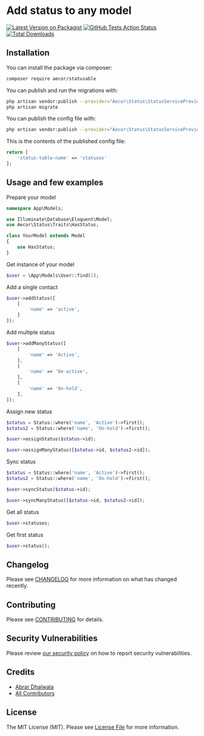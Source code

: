 # Add status to any model

[![Latest Version on Packagist](https://img.shields.io/packagist/v/aecor/statusable.svg?style=flat-square)](https://packagist.org/packages/aecor/statusable)
[![GitHub Tests Action Status](https://img.shields.io/github/workflow/status/aecor/statusable/run-tests?label=tests)](https://github.com/aecor/statusable/actions?query=workflow%3Arun-tests+branch%3Amaster)
[![Total Downloads](https://img.shields.io/packagist/dt/aecor/statusable.svg?style=flat-square)](https://packagist.org/packages/aecor/statusable)

## Installation

You can install the package via composer:

```bash
composer require aecor/statusable
```

You can publish and run the migrations with:

```bash
php artisan vendor:publish --provider="Aecor\Status\StatusServiceProvider" --tag="migrations"
php artisan migrate
```

You can publish the config file with:
```bash
php artisan vendor:publish --provider="Aecor\Status\StatusServiceProvider" --tag="config"
```

This is the contents of the published config file:

```php
return [
    'status-table-name' => 'statuses'
];
```

## Usage and few examples
Prepare your model
``` php
namespace App\Models;

use Illuminate\Database\Eloquent\Model;
use Aecor\Status\Traits\HasStatus;

class YourModel extends Model
{
    use HasStatus;
}
```

Get instance of your model
``` php
$user = \App\Models\User::find(1);
```

Add a single contact
``` php
$user->addStatus([
    [
        'name' => 'active',
    ]
]);
```

Add multiple status
``` php
$user->addManyStatus([
    [
        'name' => 'Active',
    ],
    [
        'name' => 'De-active',
    ],
    [
        'name' => 'On-hold',
    ],
]);
```

Assign new status
``` php
$status = Status::where('name', 'Active')->first();
$status2 = Status::where('name', 'On-hold')->first();

$user->assignStatus($status->id);

$user->assignManyStatus([$status->id, $status2->id]);
```

Sync status
``` php
$status = Status::where('name', 'Active')->first();
$status2 = Status::where('name', 'On-hold')->first();

$user->syncStatus($status->id);

$user->syncManyStatus([$status->id, $status2->id]);
```

Get all status
``` php
$user->statuses;
```

Get first status
``` php
$user->status();
```

## Changelog

Please see [CHANGELOG](CHANGELOG.md) for more information on what has changed recently.

## Contributing

Please see [CONTRIBUTING](.github/CONTRIBUTING.md) for details.

## Security Vulnerabilities

Please review [our security policy](../../security/policy) on how to report security vulnerabilities.

## Credits

- [Abrar Dhalwala](https://github.com/adhalwala)
- [All Contributors](../../contributors)

## License

The MIT License (MIT). Please see [License File](LICENSE.md) for more information.
